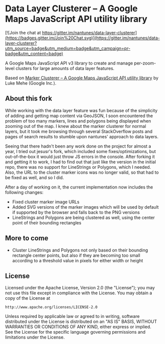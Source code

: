 Data Layer Clusterer – A Google Maps JavaScript API utility library
==============

[![Join the chat at https://gitter.im/nantunes/data-layer-clusterer](https://badges.gitter.im/Join%20Chat.svg)](https://gitter.im/nantunes/data-layer-clusterer?utm_source=badge&utm_medium=badge&utm_campaign=pr-badge&utm_content=badge)

A Google Maps JavaScript API v3 library to create and manage per-zoom-level clusters for large amounts of data layer features.

Based on [Marker Clusterer – A Google Maps JavaScript API utility library](https://github.com/googlemaps/js-marker-clusterer) by Luke Mehe (Google Inc.).

## About this fork

While working with the data layer feature was fun because of the simplicity of adding and getting map content via GeoJSON, I soon encountered the problem of too many markers, lines and polygons being displayed when zooming out of the map. I knew about the marker clusterer for normal layers, but it took me browsing through several StackOverflow posts and pages of search results to stumble upon nantunes' approach to data layers.

Seeing that there hadn't been any work done on the project for almost a year, I tried out jesusr's fork, which included some fixes/optimizations, but out-of-the-box it would just throw JS errors in the console. After forking it and getting it to work, I had to find out that just like the version in the initial repo, there was no support for LineStrings or Polygons, which I needed. Also, the URL to the cluster marker icons was no longer valid, so that had to be fixed as well, and so I did.

After a day of working on it, the current implementation now includes the following changes:
- Fixed cluster marker image URLs
- Added SVG versions of the marker images which will be used by default if supported by the browser and falls back to the PNG versions
- LineStrings and Polygons are being clustered as well, using the center point of their bounding rectangles

## More to come
- Cluster LineStrings and Polygons not only based on their bounding rectangle center points, but also if they are becoming too small according to a threshold value in pixels for either width or height

## License

Licensed under the Apache License, Version 2.0 (the "License");
you may not use this file except in compliance with the License.
You may obtain a copy of the License at

    http://www.apache.org/licenses/LICENSE-2.0

Unless required by applicable law or agreed to in writing, software
distributed under the License is distributed on an "AS IS" BASIS,
WITHOUT WARRANTIES OR CONDITIONS OF ANY KIND, either express or implied.
See the License for the specific language governing permissions and
limitations under the License.
